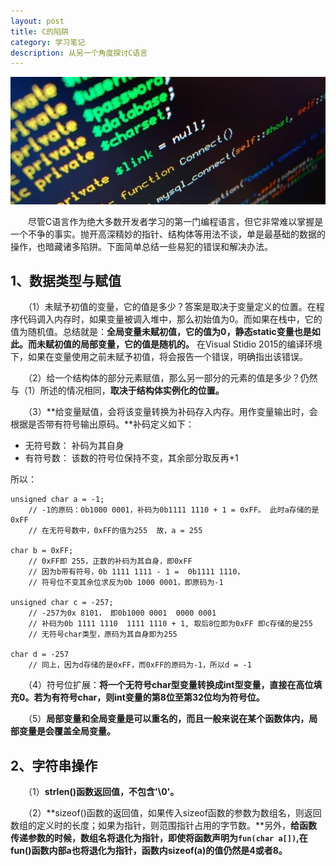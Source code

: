 ```yaml
---
layout: post
title: C的陷阱
category: 学习笔记
description: 从另一个角度探讨C语言
---
```


![C](/src/static/blog/img/project/20150910/2015091001.jpg)

　　尽管C语言作为绝大多数开发者学习的第一门编程语言，但它非常难以掌握是一个不争的事实。抛开高深精妙的指针、结构体等用法不谈，单是最基础的数据的操作，也暗藏诸多陷阱。下面简单总结一些易犯的错误和解决办法。
<!--more-->
## 1、数据类型与赋值

　　（1）未赋予初值的变量，它的值是多少？答案是取决于变量定义的位置。在程序代码调入内存时，如果变量被调入堆中，那么初始值为0。而如果在栈中，它的值为随机值。总结就是：**全局变量未赋初值，它的值为0，静态static变量也是如此。而未赋初值的局部变量，它的值是随机的。**
在Visual Stidio 2015的编译环境下，如果在变量使用之前未赋予初值，将会报告一个错误，明确指出该错误。

　　（2）给一个结构体的部分元素赋值，那么另一部分的元素的值是多少？仍然与（1）所述的情况相同，**取决于结构体实例化的位置。**

　　（3）**给变量赋值，会将该变量转换为补码存入内存。用作变量输出时，会根据是否带有符号输出原码。**补码定义如下：

* 无符号数： 补码为其自身
* 有符号数： 该数的符号位保持不变，其余部分取反再+1

所以：
```
unsigned char a = -1;
	// -1的原码：0b1000 0001，补码为0b1111 1110 + 1 = 0xFF。 此时a存储的是0xFF
	// 在无符号数中，0xFF的值为255  故，a = 255

char b = 0xFF;
	// 0xFF即 255，正数的补码为其自身，即0xFF
	// 因为b带有符号，0b 1111 1111 - 1 =  0b1111 1110，
	// 符号位不变其余位求反为0b 1000 0001，即原码为-1

unsigned char c = -257;
	// -257为0x 8101， 即0b1000 0001  0000 0001
	// 补码为0b 1111 1110  1111 1110 + 1, 取后8位即为0xFF 即c存储的是255
	// 无符号char类型，原码为其自身即为255

char d = -257
	// 同上，因为d存储的是0xFF，而0xFF的原码为-1，所以d = -1
```
　　（4）符号位扩展：**将一个无符号char型变量转换成int型变量，直接在高位填充0。若为有符号char，则int变量的第8位至第32位均为符号位。**

　　（5）**局部变量和全局变量是可以重名的，而且一般来说在某个函数体内，局部变量是会覆盖全局变量。**

## 2、字符串操作

　　（1）**strlen()函数返回值，不包含'\0'。**

　　（2）**sizeof()函数的返回值，如果传入sizeof函数的参数为数组名，则返回数组的定义时的长度；如果为指针，则范围指针占用的字节数。**另外，**给函数传递参数的时候，数组名将退化为指针，即使将函数声明为```fun(char a[])```,在fun()函数内部a也将退化为指针，函数内sizeof(a)的值仍然是4或者8。**
